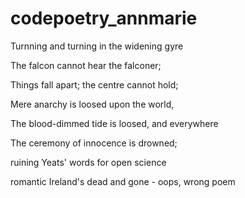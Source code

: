 # codepoetry_annmarie
Turnning and turning in the widening gyre

The falcon cannot hear the falconer;

Things fall apart; the centre cannot hold;

Mere anarchy is loosed upon the world,

The blood-dimmed tide is loosed, and everywhere

The ceremony of innocence is drowned;

ruining Yeats' words for open science

romantic Ireland's dead and gone - oops, wrong poem
